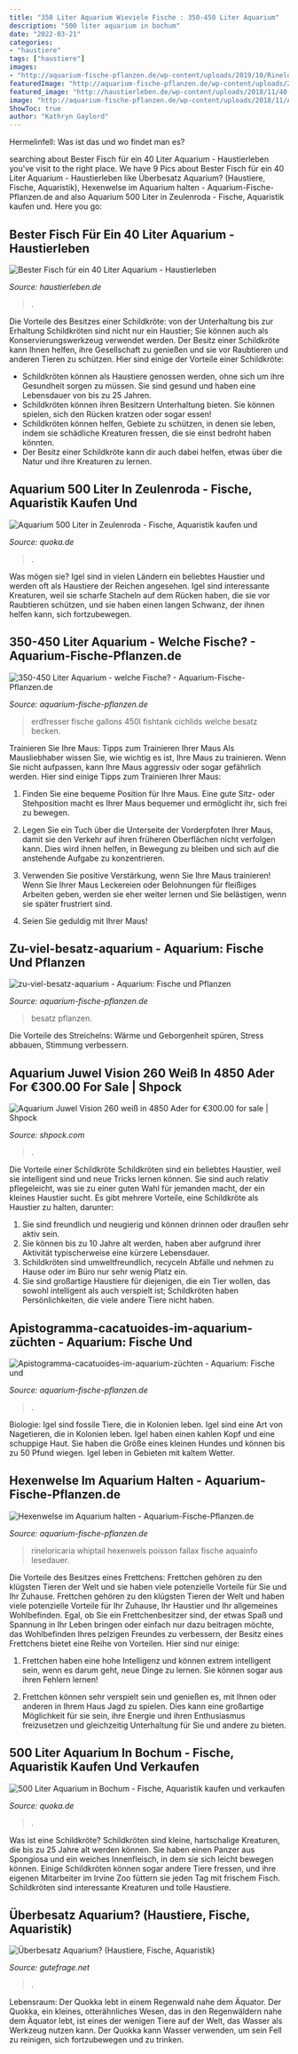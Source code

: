 ```yaml
---
title: "350 Liter Aquarium Wieviele Fische : 350-450 Liter Aquarium"
description: "500 liter aquarium in bochum"
date: "2022-03-21"
categories:
- "haustiere"
tags: ["haustiere"]
images:
- "http://aquarium-fische-pflanzen.de/wp-content/uploads/2019/10/Rineloricaria-hasemani-im-aquarium-halten.jpg"
featuredImage: "http://aquarium-fische-pflanzen.de/wp-content/uploads/2019/10/Rineloricaria-hasemani-im-aquarium-halten.jpg"
featured_image: "http://haustierleben.de/wp-content/uploads/2018/11/40-Liter-Aquarium.jpg"
image: "http://aquarium-fische-pflanzen.de/wp-content/uploads/2018/11/Apistogramma-cacatuoides-im-aquarium-züchten.jpg"
ShowToc: true
author: "Kathryn Gaylord"
---
```



Hermelinfell: Was ist das und wo findet man es?

	

		
searching about Bester Fisch für ein 40 Liter Aquarium - Haustierleben you've visit to the right place. We have 9 Pics about Bester Fisch für ein 40 Liter Aquarium - Haustierleben like Überbesatz Aquarium? (Haustiere, Fische, Aquaristik), Hexenwelse im Aquarium halten - Aquarium-Fische-Pflanzen.de and also Aquarium 500 Liter in Zeulenroda - Fische, Aquaristik kaufen und. Here you go:
		
    
## Bester Fisch Für Ein 40 Liter Aquarium - Haustierleben

<img loading=lazy src="http://haustierleben.de/wp-content/uploads/2018/11/40-Liter-Aquarium.jpg" onerror="this.onerror=null;this.src='https://tse2.mm.bing.net/th?id=OIP.3oBDyn6HTYSaMHLhmFbzggEsDB&amp;pid=15.1';" alt="Bester Fisch für ein 40 Liter Aquarium - Haustierleben">

_Source: haustierleben.de_

>. 

	

Die Vorteile des Besitzes einer Schildkröte: von der Unterhaltung bis zur Erhaltung
Schildkröten sind nicht nur ein Haustier; Sie können auch als Konservierungswerkzeug verwendet werden. Der Besitz einer Schildkröte kann Ihnen helfen, ihre Gesellschaft zu genießen und sie vor Raubtieren und anderen Tieren zu schützen. Hier sind einige der Vorteile einer Schildkröte:
- Schildkröten können als Haustiere genossen werden, ohne sich um ihre Gesundheit sorgen zu müssen. Sie sind gesund und haben eine Lebensdauer von bis zu 25 Jahren.
- Schildkröten können ihren Besitzern Unterhaltung bieten. Sie können spielen, sich den Rücken kratzen oder sogar essen!
- Schildkröten können helfen, Gebiete zu schützen, in denen sie leben, indem sie schädliche Kreaturen fressen, die sie einst bedroht haben könnten.
- Der Besitz einer Schildkröte kann dir auch dabei helfen, etwas über die Natur und ihre Kreaturen zu lernen.

    
## Aquarium 500 Liter In Zeulenroda - Fische, Aquaristik Kaufen Und

<img loading=lazy src="http://bild2.qimage.de/aquarium-500-liter-foto-bild-90132272.jpg" onerror="this.onerror=null;this.src='https://tse1.mm.bing.net/th?id=OIP.Ix81mYr1WOReTwLwujRTngHaE7&amp;pid=15.1';" alt="Aquarium 500 Liter in Zeulenroda - Fische, Aquaristik kaufen und">

_Source: quoka.de_

>. 

	

Was mögen sie?
Igel sind in vielen Ländern ein beliebtes Haustier und werden oft als Haustiere der Reichen angesehen. Igel sind interessante Kreaturen, weil sie scharfe Stacheln auf dem Rücken haben, die sie vor Raubtieren schützen, und sie haben einen langen Schwanz, der ihnen helfen kann, sich fortzubewegen.

    
## 350-450 Liter Aquarium - Welche Fische? - Aquarium-Fische-Pflanzen.de

<img loading=lazy src="https://aquarium-fische-pflanzen.de/wp-content/uploads/2018/05/Erdfresser-im-450-Liter-Aquarium.jpg" onerror="this.onerror=null;this.src='https://tse2.mm.bing.net/th?id=OIP.ZWeCdDm8hQRBf4IR0ILJSwHaEK&amp;pid=15.1';" alt="350-450 Liter Aquarium - welche Fische? - Aquarium-Fische-Pflanzen.de">

_Source: aquarium-fische-pflanzen.de_

>erdfresser fische gallons 450l fishtank cichlids welche besatz becken. 

	

Trainieren Sie Ihre Maus: Tipps zum Trainieren Ihrer Maus
Als Mausliebhaber wissen Sie, wie wichtig es ist, Ihre Maus zu trainieren. Wenn Sie nicht aufpassen, kann Ihre Maus aggressiv oder sogar gefährlich werden. Hier sind einige Tipps zum Trainieren Ihrer Maus:
1. Finden Sie eine bequeme Position für Ihre Maus. Eine gute Sitz- oder Stehposition macht es Ihrer Maus bequemer und ermöglicht ihr, sich frei zu bewegen.

2. Legen Sie ein Tuch über die Unterseite der Vorderpfoten Ihrer Maus, damit sie den Verkehr auf ihren früheren Oberflächen nicht verfolgen kann. Dies wird ihnen helfen, in Bewegung zu bleiben und sich auf die anstehende Aufgabe zu konzentrieren.

3. Verwenden Sie positive Verstärkung, wenn Sie Ihre Maus trainieren! Wenn Sie Ihrer Maus Leckereien oder Belohnungen für fleißiges Arbeiten geben, werden sie eher weiter lernen und Sie belästigen, wenn sie später frustriert sind.

4. Seien Sie geduldig mit Ihrer Maus!

    
## Zu-viel-besatz-aquarium - Aquarium: Fische Und Pflanzen

<img loading=lazy src="https://aquarium-fische-pflanzen.de/wp-content/uploads/2018/11/zu-viel-besatz-aquarium-1-e1542122709500.jpeg" onerror="this.onerror=null;this.src='https://tse3.mm.bing.net/th?id=OIP.kB8p6zQTTPjj7l3vwZg7WwHaDr&amp;pid=15.1';" alt="zu-viel-besatz-aquarium - Aquarium: Fische und Pflanzen">

_Source: aquarium-fische-pflanzen.de_

>besatz pflanzen. 

	

Die Vorteile des Streichelns: Wärme und Geborgenheit spüren, Stress abbauen, Stimmung verbessern.

    
## Aquarium Juwel Vision 260 Weiß In 4850 Ader For €300.00 For Sale | Shpock

<img loading=lazy src="https://webimg.secondhandapp.com/w-i-mgl/57867f66906b34740619d89b" onerror="this.onerror=null;this.src='https://tse4.mm.bing.net/th?id=OIP.89GMpCz_Lgj7LOJ0s-dKzwHaJ4&amp;pid=15.1';" alt="Aquarium Juwel Vision 260 weiß in 4850 Ader for €300.00 for sale | Shpock">

_Source: shpock.com_

>. 

	

Die Vorteile einer Schildkröte
Schildkröten sind ein beliebtes Haustier, weil sie intelligent sind und neue Tricks lernen können. Sie sind auch relativ pflegeleicht, was sie zu einer guten Wahl für jemanden macht, der ein kleines Haustier sucht. Es gibt mehrere Vorteile, eine Schildkröte als Haustier zu halten, darunter:
1. Sie sind freundlich und neugierig und können drinnen oder draußen sehr aktiv sein.
2. Sie können bis zu 10 Jahre alt werden, haben aber aufgrund ihrer Aktivität typischerweise eine kürzere Lebensdauer.
3. Schildkröten sind umweltfreundlich, recyceln Abfälle und nehmen zu Hause oder im Büro nur sehr wenig Platz ein.
4. Sie sind großartige Haustiere für diejenigen, die ein Tier wollen, das sowohl intelligent als auch verspielt ist; Schildkröten haben Persönlichkeiten, die viele andere Tiere nicht haben.

    
## Apistogramma-cacatuoides-im-aquarium-züchten - Aquarium: Fische Und

<img loading=lazy src="http://aquarium-fische-pflanzen.de/wp-content/uploads/2018/11/Apistogramma-cacatuoides-im-aquarium-züchten.jpg" onerror="this.onerror=null;this.src='https://tse2.mm.bing.net/th?id=OIP.jv1Hiubmlq--tG3gZRY2WwHaEU&amp;pid=15.1';" alt="Apistogramma-cacatuoides-im-aquarium-züchten - Aquarium: Fische und">

_Source: aquarium-fische-pflanzen.de_

>. 

	

Biologie: Igel sind fossile Tiere, die in Kolonien leben.
Igel sind eine Art von Nagetieren, die in Kolonien leben. Igel haben einen kahlen Kopf und eine schuppige Haut. Sie haben die Größe eines kleinen Hundes und können bis zu 50 Pfund wiegen. Igel leben in Gebieten mit kaltem Wetter.

    
## Hexenwelse Im Aquarium Halten - Aquarium-Fische-Pflanzen.de

<img loading=lazy src="http://aquarium-fische-pflanzen.de/wp-content/uploads/2019/10/Rineloricaria-hasemani-im-aquarium-halten.jpg" onerror="this.onerror=null;this.src='https://tse2.mm.bing.net/th?id=OIP.aC-_-xieEH8yyrGa63v8WgHaEp&amp;pid=15.1';" alt="Hexenwelse im Aquarium halten - Aquarium-Fische-Pflanzen.de">

_Source: aquarium-fische-pflanzen.de_

>rineloricaria whiptail hexenwels poisson fallax fische aquainfo lesedauer. 

	

Die Vorteile des Besitzes eines Frettchens: Frettchen gehören zu den klügsten Tieren der Welt und sie haben viele potenzielle Vorteile für Sie und Ihr Zuhause.
Frettchen gehören zu den klügsten Tieren der Welt und haben viele potenzielle Vorteile für Ihr Zuhause, Ihr Haustier und Ihr allgemeines Wohlbefinden. Egal, ob Sie ein Frettchenbesitzer sind, der etwas Spaß und Spannung in Ihr Leben bringen oder einfach nur dazu beitragen möchte, das Wohlbefinden Ihres pelzigen Freundes zu verbessern, der Besitz eines Frettchens bietet eine Reihe von Vorteilen. Hier sind nur einige:
1) Frettchen haben eine hohe Intelligenz und können extrem intelligent sein, wenn es darum geht, neue Dinge zu lernen. Sie können sogar aus ihren Fehlern lernen!

2) Frettchen können sehr verspielt sein und genießen es, mit Ihnen oder anderen in Ihrem Haus Jagd zu spielen. Dies kann eine großartige Möglichkeit für sie sein, ihre Energie und ihren Enthusiasmus freizusetzen und gleichzeitig Unterhaltung für Sie und andere zu bieten.

    
## 500 Liter Aquarium In Bochum - Fische, Aquaristik Kaufen Und Verkaufen

<img loading=lazy src="http://bild8.qimage.de/500-liter-aquarium-foto-bild-93837798.jpg" onerror="this.onerror=null;this.src='https://tse3.mm.bing.net/th?id=OIP.mjLXqznt7dknabFlbDWuHQHaE7&amp;pid=15.1';" alt="500 Liter Aquarium in Bochum - Fische, Aquaristik kaufen und verkaufen">

_Source: quoka.de_

>. 

	

Was ist eine Schildkröte?
Schildkröten sind kleine, hartschalige Kreaturen, die bis zu 25 Jahre alt werden können. Sie haben einen Panzer aus Spongiosa und ein weiches Innenfleisch, in dem sie sich leicht bewegen können. Einige Schildkröten können sogar andere Tiere fressen, und ihre eigenen Mitarbeiter im Irvine Zoo füttern sie jeden Tag mit frischem Fisch. Schildkröten sind interessante Kreaturen und tolle Haustiere.

    
## Überbesatz Aquarium? (Haustiere, Fische, Aquaristik)

<img loading=lazy src="https://images.gutefrage.net/media/fragen/bilder/ueberbesatz-aquarium/0_full.jpg?v=1442567360000" onerror="this.onerror=null;this.src='https://tse1.mm.bing.net/th?id=OIP.fa4e16AXrrfBfc55fCN6HAHaHa&amp;pid=15.1';" alt="Überbesatz Aquarium? (Haustiere, Fische, Aquaristik)">

_Source: gutefrage.net_

>. 

	

Lebensraum: Der Quokka lebt in einem Regenwald nahe dem Äquator.
Der Quokka, ein kleines, otterähnliches Wesen, das in den Regenwäldern nahe dem Äquator lebt, ist eines der wenigen Tiere auf der Welt, das Wasser als Werkzeug nutzen kann. Der Quokka kann Wasser verwenden, um sein Fell zu reinigen, sich fortzubewegen und zu trinken.


